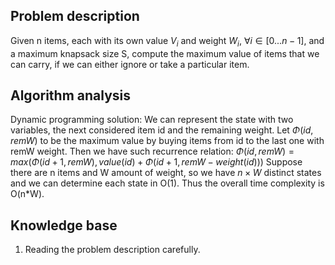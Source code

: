 ## Problem description

Given n items, each with its own value $V_i$ and weight $W_i$, $\forall i \in [0...n-1]$, and a maximum knapsack size S, compute the maximum value of items that we can carry, if we can either ignore or take a particular item.

## Algorithm analysis

Dynamic programming solution:
We can represent the state with two variables, the next considered item id and the remaining weight. Let $\Phi(id, remW)$ to be the maximum value by buying items from id to the last one with remW weight. Then we have such recurrence relation:
$\Phi(id, remW) = max(\Phi(id+1, remW), value(id) + \Phi(id+1, remW-weight(id)))$
Suppose there are n items and W amount of weight, so we have $n \times W$ distinct states and we can determine each state in O(1). Thus the overall time complexity is O(n*W).

## Knowledge base

1. Reading the problem description carefully.